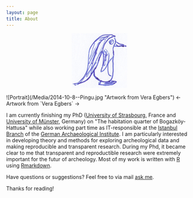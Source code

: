 ```yaml
---
layout: page
title: About
---
```


<p align="center">
  <img src="/Media/2014-10-8--Pingu.jpg" alt="Artwork from Vera Egbers"/>
</p>
![Portrait](/Media/2014-10-8--Pingu.jpg "Artwork from Vera Egbers") <- Artwork from `Vera Egbers` ->

I am currently finishing my PhD ([University of Strasbourg](http://www.unistra.fr/index.php?id=english), France and [University of Münster](www.uni-muenster.de/en/), Germany) on "The habitation quarter of Bogazköy-Hattusa" while also working part time as IT-responsible at the [Istanbul Branch](http://www.dainst.org/standort/-/organization-display/ZI9STUj61zKB/14478?p_r_p_1690909578_redirectURL=http%3A%2F%2Fwww.dainst.org%2Fstandorte-suchen) of the [German Archaeological Institute](http://www.dainst.org/). I am particularly interested in developing theory and methods for exploring archeological data and making reproducible and transparent research. During my Phd, it became clear to me that transparent and reproductible research were extremely important for the futur of archeology. Most of my work is written with [R](www.r-project.org/) using [Rmarkdown](http://rmarkdown.rstudio.com/).

Have questions or suggestions? Feel free to via mail [ask me](mailto:nehemie.strupler@etu.unistra.fr).

Thanks for reading!
